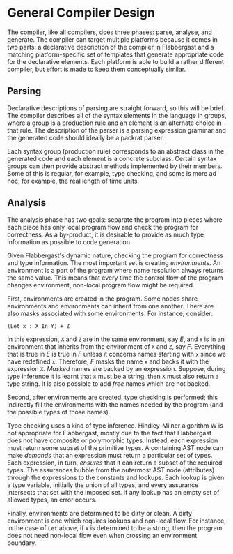 # General Compiler Design

The compiler, like all compilers, does three phases: parse, analyse, and
generate. The compiler can target multiple platforms because it comes in two
parts: a declarative description of the compiler in Flabbergast and a matching
platform-specific set of templates that generate appropriate code for the
declarative elements. Each platform is able to build a rather different
compiler, but effort is made to keep them conceptually similar.

## Parsing
Declarative descriptions of parsing are straight forward, so this will be
brief. The compiler describes all of the syntax elements in the language in
groups, where a group is a production rule and an element is an alternate
choice in that rule. The description of the parser is a parsing expression
grammar and the generated code should ideally be a packrat parser.

Each syntax group (production rule) corresponds to an abstract class in the
generated code and each element is a concrete subclass. Certain syntax groups
can then provide abstract methods implemented by their members. Some of this is
regular, for example, type checking, and some is more ad hoc, for example, the
real length of time units.

## Analysis
The analysis phase has two goals: separate the program into pieces where each
piece has only local program flow and check the program for correctness. As a
by-product, it is desirable to provide as much type information as possible to
code generation.

Given Flabbergast's dynamic nature, checking the program for correctness and
type information. The most important set is creating _environments_. An
environment is a part of the program where name resolution always returns the
same value. This means that every time the control flow of the program changes
environment, non-local program flow might be required.

First, environments are created in the program. Some nodes share environments
and environments can inherit from one another. There are also masks associated
with some environments. For instance, consider:

    (Let x : X In Y) + Z

In this expression, `X` and `Z` are in the same environment, say _E_, and `Y`
is in an environment that inherits from the environment of `X` and `Z`, say
_F_. Everything that is true in _E_ is true in _F_ unless it concerns names
starting with `x` since we have redefined `x`. Therefore, _F_ masks the name
`x` and backs it with the expression `X`. _Masked_ names are backed by an
expression. Suppose, during type inference it is learnt that `x` must be a
string, then `X` must also return a type string. It is also possible to add
_free_ names which are not backed.

Second, after environments are created, type checking is performed; this
indirectly fill the environments with the names needed by the program (and the
possible types of those names).

Type checking uses a kind of type inference. Hindley-Milner algorithm W is not
appropriate for Flabbergast, mostly due to the fact that Flabbergast does not
have composite or polymorphic types. Instead, each expression must return some
subset of the primitive types. A containing AST node can make _demands_ that an
expression must return a particular set of types. Each expression, in turn,
_ensures_ that it can return a subset of the required types. The assurances
bubble from the outermost AST node (attributes) through the expressions to the
constants and lookups. Each lookup is given a type variable, initially the
union of all types, and every assurance intersects that set with the imposed
set. If any lookup has an empty set of allowed types, an error occurs.

Finally, environments are determined to be dirty or clean. A dirty environment
is one which requires lookups and non-local flow. For instance, in the case of
`Let` above, if `x` is determined to be a string, then the program does not
need non-local flow even when crossing an environment boundary.

